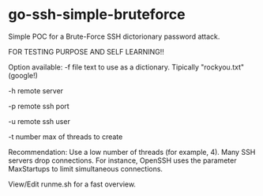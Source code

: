 # go-ssh-simple-bruteforce
Simple POC for a Brute-Force SSH dictorionary password attack.

FOR TESTING PURPOSE AND SELF LEARNING!! 

Option available:
-f file text to use as a dictionary. Tipically "rockyou.txt" (google!)

-h remote server

-p remote ssh port

-u remote ssh user 

-t number max of threads to create

Recommendation: Use a low number of threads (for example, 4). Many SSH servers drop connections.
For instance, OpenSSH uses the parameter MaxStartups to limit simultaneous connections.

View/Edit runme.sh for a fast overview.



